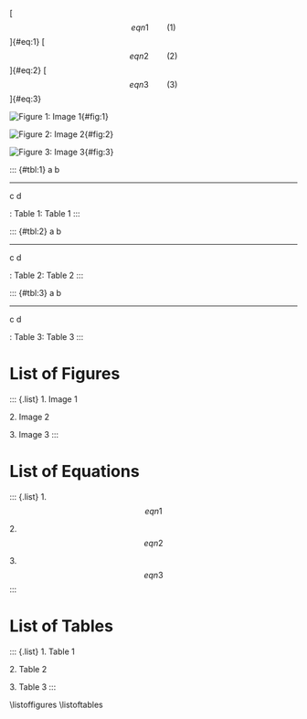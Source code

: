 [$$eqn1\qquad(1)$$]{#eq:1} [$$eqn2\qquad(2)$$]{#eq:2}
[$$eqn3\qquad(3)$$]{#eq:3}

![Figure 1: Image 1](img.png){#fig:1}

![Figure 2: Image 2](img.png){#fig:2}

![Figure 3: Image 3](img.png){#fig:3}

::: {#tbl:1}
  a   b
  --- ---
  c   d

  : Table 1: Table 1
:::

::: {#tbl:2}
  a   b
  --- ---
  c   d

  : Table 2: Table 2
:::

::: {#tbl:3}
  a   b
  --- ---
  c   d

  : Table 3: Table 3
:::

List of Figures
===============

::: {.list}
1\. Image 1

2\. Image 2

3\. Image 3
:::

List of Equations
=================

::: {.list}
1\. $$eqn1$$

2\. $$eqn2$$

3\. $$eqn3$$
:::

List of Tables
==============

::: {.list}
1\. Table 1

2\. Table 2

3\. Table 3
:::

\listoffigures
\listoftables
